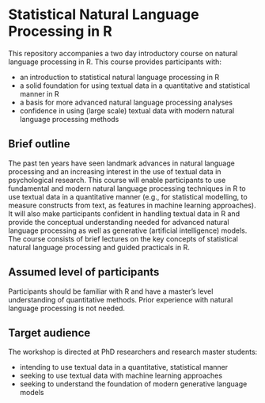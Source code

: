 # Statistical Natural Language Processing in R

This repository accompanies a two day introductory course on natural language processing in R. This course provides participants with:

-	an introduction to statistical natural language processing in R
-	a solid foundation for using textual data in a quantitative and statistical manner in R
-	a basis for more advanced natural language processing analyses
-	confidence in using (large scale) textual data with modern natural language processing methods

## Brief outline

The past ten years have seen landmark advances in natural language processing and an increasing interest in the use of textual data in psychological research. This course will enable participants to use fundamental and modern natural language processing techniques in R to use textual data in a quantitative manner (e.g., for statistical modelling, to measure constructs from text, as features in machine learning approaches). It will also make participants confident in handling textual data in R and provide the conceptual understanding needed for advanced natural language processing as well as generative (artificial intelligence) models. The course consists of brief lectures on the key concepts of statistical natural language processing and guided practicals in R.


## Assumed level of participants

Participants should be familiar with R and have a master’s level understanding of quantitative methods. Prior experience with natural language processing is not needed.

## Target audience

The workshop is directed at PhD researchers and research master students:

-	intending to use textual data in a quantitative, statistical manner
-	seeking to use textual data with machine learning approaches
-	seeking to understand the foundation of modern generative language models
